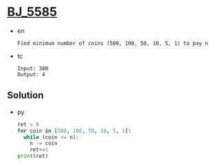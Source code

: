 # [BJ_5585](https://acmicpc.net/problem/5585)

* en

  ```en
  Find minimum number of coins (500, 100, 50, 10, 5, 1) to pay n
  ```

* tc

  ```tc
  Input: 380
  Output: 4
  ```

## Solution

* py

  ```py
  ret = 0
  for coin in [500, 100, 50, 10, 5, 1]:
    while (coin <= n):
      n -= coin
      ret+=1
  print(ret)
  ```
